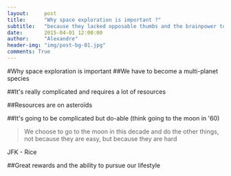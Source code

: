 ```yaml
---
layout:     post
title:      "Why space exploration is important ?"
subtitle:   "because they lacked opposable thumbs and the brainpower to build a space program."
date:       2015-04-01 12:00:00
author:     "Alexandre"
header-img: "img/post-bg-01.jpg"
comments: True
---
```


#Why space exploration is important
##We have to become a multi-planet species

##It's really complicated and requires a lot of resources

##Resources are on asteroïds

##It's going to be complicated but do-able (think going to the moon in '60)
>We choose to go to the moon in this decade and do the other things, not because they are easy, but because they are hard
>
JFK - Rice

##Great rewards and the ability to pursue our lifestyle
